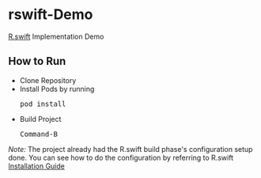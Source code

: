 # rswift-Demo
[R.swift](https://github.com/mac-cain13/R.swift) Implementation Demo

## How to Run
- Clone Repository
- Install Pods by running <pre>pod install</pre>
- Build Project <pre>Command-B</pre>

_Note:_ The project already had the R.swift build phase's configuration setup done. You can see how to do the configuration by referring to R.swift [Installation Guide](https://github.com/mac-cain13/R.swift#installation)
